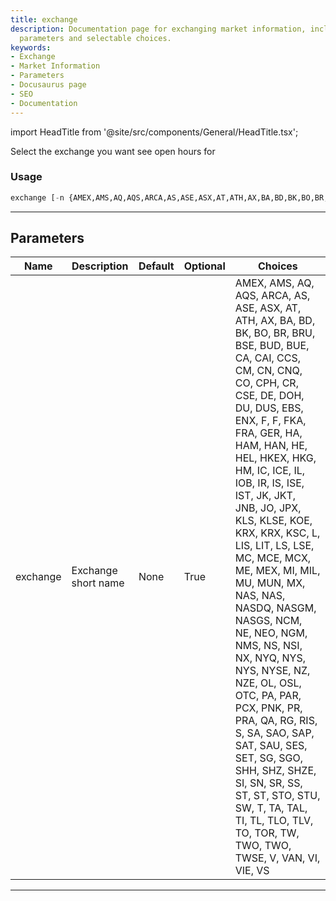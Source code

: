 ```yaml
---
title: exchange
description: Documentation page for exchanging market information, including usage,
  parameters and selectable choices.
keywords:
- Exchange
- Market Information
- Parameters
- Docusaurus page
- SEO
- Documentation
---
```


import HeadTitle from '@site/src/components/General/HeadTitle.tsx';

<HeadTitle title="exchange - Th - Stocks - Reference | OpenBB Terminal Docs" />

Select the exchange you want see open hours for

### Usage

```python
exchange [-n {AMEX,AMS,AQ,AQS,ARCA,AS,ASE,ASX,AT,ATH,AX,BA,BD,BK,BO,BR,BRU,BSE,BUD,BUE,CA,CAI,CCS,CM,CN,CNQ,CO,CPH,CR,CSE,DE,DOH,DU,DUS,EBS,ENX,F,F,FKA,FRA,GER,HA,HAM,HAN,HE,HEL,HKEX,HKG,HM,IC,ICE,IL,IOB,IR,IS,ISE,IST,JK,JKT,JNB,JO,JPX,KLS,KLSE,KOE,KRX,KRX,KSC,L,LIS,LIT,LS,LSE,MC,MCE,MCX,ME,MEX,MI,MIL,MU,MUN,MX,NAS,NAS,NASDQ,NASGM,NASGS,NCM,NE,NEO,NGM,NMS,NS,NSI,NX,NYQ,NYS,NYS,NYSE,NZ,NZE,OL,OSL,OTC,PA,PAR,PCX,PNK,PR,PRA,QA,RG,RIS,S,SA,SAO,SAP,SAT,SAU,SES,SET,SG,SGO,SHH,SHZ,SHZE,SI,SN,SR,SS,ST,ST,STO,STU,SW,T,TA,TAL,TI,TL,TLO,TLV,TO,TOR,TW,TWO,TWO,TWSE,V,VAN,VI,VIE,VS}]
```

---

## Parameters

| Name | Description | Default | Optional | Choices |
| ---- | ----------- | ------- | -------- | ------- |
| exchange | Exchange short name | None | True | AMEX, AMS, AQ, AQS, ARCA, AS, ASE, ASX, AT, ATH, AX, BA, BD, BK, BO, BR, BRU, BSE, BUD, BUE, CA, CAI, CCS, CM, CN, CNQ, CO, CPH, CR, CSE, DE, DOH, DU, DUS, EBS, ENX, F, F, FKA, FRA, GER, HA, HAM, HAN, HE, HEL, HKEX, HKG, HM, IC, ICE, IL, IOB, IR, IS, ISE, IST, JK, JKT, JNB, JO, JPX, KLS, KLSE, KOE, KRX, KRX, KSC, L, LIS, LIT, LS, LSE, MC, MCE, MCX, ME, MEX, MI, MIL, MU, MUN, MX, NAS, NAS, NASDQ, NASGM, NASGS, NCM, NE, NEO, NGM, NMS, NS, NSI, NX, NYQ, NYS, NYS, NYSE, NZ, NZE, OL, OSL, OTC, PA, PAR, PCX, PNK, PR, PRA, QA, RG, RIS, S, SA, SAO, SAP, SAT, SAU, SES, SET, SG, SGO, SHH, SHZ, SHZE, SI, SN, SR, SS, ST, ST, STO, STU, SW, T, TA, TAL, TI, TL, TLO, TLV, TO, TOR, TW, TWO, TWO, TWSE, V, VAN, VI, VIE, VS |

---
